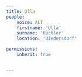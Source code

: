 ```yaml
---
title: Ulla
people:
    voice: ALT
    firstname: 'Ulla'
    surname: 'Küchler'
    location: 'Diedersdorf'

permissions:
    inherit: true


---
```

